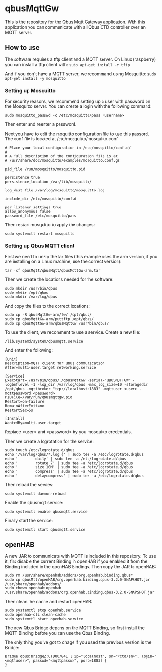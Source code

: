 # qbusMqttGw

This is the repository for the Qbus Mqtt Gateway application.
With this application you can communicate with all Qbus CTD controller over an MQTT server.

## How to use
The software requires a tftp client and a MQTT server.
On Linux (raspberry) you can install a tftp client with:
`sudo apt-get install -y tftp`

And if you don't have a MQTT server, we recommand using Mosquitto:
`sudo apt-get install -y mosquitto`

### Setting up Mosquitto
For security reasons, we recommend setting up a user with password on the Mosquitto server. You can create a login with the following command:

`sudo mosquitto_passwd -c /etc/mosquitto/pass <username>`

Then enter and reenter a password.

Next you have to edit the moquitto configuration file to use this passord.
The conf file is located at /etc/mosquitto/mosquitto.conf
  
```
# Place your local configuration in /etc/mosquitto/conf.d/
#
# A full description of the configuration file is at
# /usr/share/doc/mosquitto/examples/mosquitto.conf.gz

pid_file /run/mosquitto/mosquitto.pid

persistence true
persistence_location /var/lib/mosquitto/

log_dest file /var/log/mosquitto/mosquitto.log

include_dir /etc/mosquitto/conf.d

per_listener_settings true
allow_anonymous false
password_file /etc/mosquitto/pass
```
  
Then restart mosquitto to apply the changes:

`sudo systemctl restart mosquitto`

### Setting up Qbus MQTT client
First we need to unzip the tar files (this example uses the arm version, if you are installing on a Linux machine, use the correct version):

`tar -xf qbusMqtt/qbusMqtt/qbusMqttGw-arm.tar`

Then we create the locations needed for the software:
```
sudo mkdir /usr/bin/qbus
sudo mkdir /opt/qbus
sudo mkdir /var/log/qbus
```

And copy the files to the correct locations:

```
sudo cp -R qbusMqttGw-arm/fw/ /opt/qbus/
sudo cp qbusMqttGw-arm/puttftp /opt/qbus/
sudo cp qbusMqttGw-arm/qbusMqttGw /usr/bin/qbus/
```
  
To use the client, we recomment to use a service.
Create a new file:

`/lib/systemd/system/qbusmqtt.service`

And enter the following:
```
[Unit]
Description=MQTT client for Qbus communication
After=multi-user.target networking.service

[Service]
ExecStart= /usr/bin/qbus/./qbusMqttGw -serial="QBUSMQTTGW" -logbuflevel -1 -log_dir /var/log/qbus -max_log_size=10 -storagedir /opt/qbus -mqttbroker "tcp://localhost:1883" -mqttuser <user> -mqttpassword <password>
PIDFile=/var/run/qbusmqttgw.pid
Restart=on-failure
RemainAfterExit=no
RestartSec=5s

[Install]
WantedBy=multi-user.target
```

Replace \<user\> and \<password\> by you mosquitto credentials.

Then we create a logrotation for the service:
  
```
sudo touch /etc/logrotate.d/qbus
echo '/var/log/qbus/*.log {' | sudo tee -a /etc/logrotate.d/qbus
echo '        daily' | sudo tee -a /etc/logrotate.d/qbus
echo '        rotate 7' | sudo tee -a /etc/logrotate.d/qbus
echo '        size 10M' | sudo tee -a /etc/logrotate.d/qbus
echo '        compress' | sudo tee -a /etc/logrotate.d/qbus
echo '        delaycompress' | sudo tee -a /etc/logrotate.d/qbus
```
  
Then reload the servies:

`sudo systemctl daemon-reload`

Enable the qbusmqtt service:

`sudo systemctl enable qbusmqtt.service`
  
Finally start the service:

`sudo systemctl start qbusmqtt.service`

## openHAB
A new JAR to communicate with MQTT is included in this repository.
To use it, firs disable the current Binding in openHAB if you enabled it from the Binding included in the openHAB Bindings.
Then copy the JAR to openHAB:

```
sudo rm /usr/share/openhab/addons/org.openhab.binding.qbus* 
sudo cp qbusMtt/openHAB/org.openhab.binding.qbus-3.2.0-SNAPSHOT.jar /usr/share/openhab/addons/ 
sudo chown openhab:openhab  /usr/share/openhab/addons/org.openhab.binding.qbus-3.2.0-SNAPSHOT.jar
```
  
Then clean the cache and restart openHAB:
  
```
sudo systemctl stop openhab.service
sudo openhab-cli clean-cache
sudo systemctl start openhab.service 
```
  
The new Qbus Bridge depens on the MQTT Binding, so first install the MQTT Binding before you can use the Qbus Binding.
  
The only thing you've got to chage if you used the previous version is the Bridge:
  
```
Bridge qbus:bridge2:CTD007841 [ ip="localhost", sn="<ctd/sn>", login="<mqttuser>", passwd="<mqttpassw>", port=1883] {
}  
```
 
